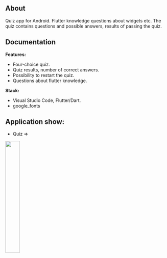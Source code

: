 ## About

Quiz app for Android. Flutter knowledge questions about widgets etc. The quiz contains questions and possible answers, results of passing the quiz.

## Documentation

**Features:**
- Four-choice quiz.
- Quiz results, number of correct answers.
- Possibility to restart the quiz.
- Questions about flutter knowledge.

**Stack:**
- Visual Studio Code, Flutter/Dart. 
- google_fonts

## Application show:
- Quiz =>

<img src="https://github.com/ERumor/quiz_app/assets/57027295/11da88dd-55af-4ad1-b4a2-e23e06a74a68" width=30% height=30%/>
